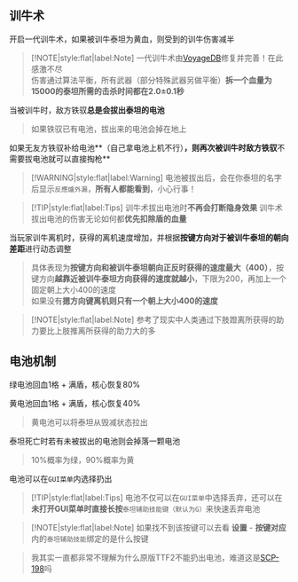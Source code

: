## 训牛术

开启一代训牛术，如果被训牛泰坦为黄血，则受到的训牛伤害减半

> [!NOTE|style:flat|label:Note]
> 一代训牛术由[VoyageDB](https://github.com/DBmaoha)修复并完善！在此感激不尽<br/>
> 伤害通过算法平衡，所有武器（部分特殊武器另做平衡）**拆一个血量为15000的泰坦所需的击杀时间都在2.0±0.1秒**

当被训牛时，敌方铁驭**总是会拔出泰坦的电池**

> 如果铁驭已有电池，拔出来的电池会掉在地上

如果无友方铁驭补给电池**（自己拿电池上机不行）**，则再次被训牛时敌方铁驭**不需要拔电池就可以直接掏枪**

> [!WARNING|style:flat|label:Warning]
> 电池被拔出后，会在你泰坦的名字后显示`反應爐外漏`，**所有人都能看到**，小心行事！

> [!TIP|style:flat|label:Tips]
> 训牛术拔出电池时**不再会打断隐身效果**
> 训牛术拔出电池的伤害无论如何都**优先扣除盾的血量**

当玩家训牛离机时，获得的离机速度增加，并根据**按键方向对于被训牛泰坦的朝向差距**进行动态调整

> 具体表现为**按键方向和被训牛泰坦朝向正反时获得的速度最大（400）**，按键方向**越靠近被训牛泰坦方向获得的速度就越小**，下限为200，再加上一个固定朝上大小400的速度<br/>
> 如果没有**摁方向键离机则只有一个朝上大小400的速度**

> [!NOTE|style:flat|label:Note]
> 参考了现实中人类通过下肢蹬离所获得的助力要比上肢推离所获得的助力大的多

## 电池机制

绿电池回血1格 + 满盾，核心恢复80%

黄电池回血1格 + 满盾，核心恢复40%

> 黄电池可以将泰坦从毁减状态拉出

泰坦死亡时若有未被拔出的电池则会掉落一颗电池

> 10%概率为绿，90%概率为黄

电池可以在`GUI菜单`内选择扔出

> [!TIP|style:flat|label:Tips]
> 电池不仅可以在`GUI菜单`中选择丢弃，还可以在**未打开GUI菜单时直接长按**`泰坦辅助技能键（默认为G）`来快速丢弃电池

> [!NOTE|style:flat|label:Note]
> 如果找不到该按键可以去看 **设置** - **按键对应** 内的`泰坦辅助技能`绑定的是什么按键

> 我其实一直都非常不理解为什么原版TTF2不能扔出电池，难道这是[SCP-198](https://scp-wiki-cn.wikidot.com/scp-198)吗